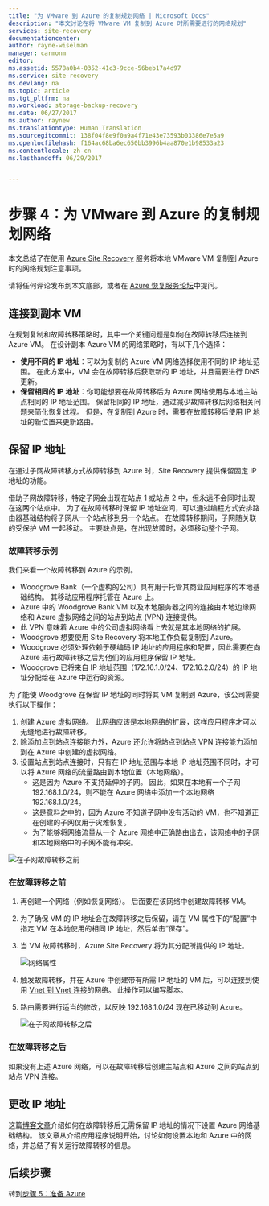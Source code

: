 ```yaml
---
title: "为 VMware 到 Azure 的复制规划网络 | Microsoft Docs"
description: "本文讨论在将 VMware VM 复制到 Azure 时所需要进行的网络规划"
services: site-recovery
documentationcenter: 
author: rayne-wiselman
manager: carmonm
editor: 
ms.assetid: 5578a0b4-0352-41c3-9cce-56beb17a4d97
ms.service: site-recovery
ms.devlang: na
ms.topic: article
ms.tgt_pltfrm: na
ms.workload: storage-backup-recovery
ms.date: 06/27/2017
ms.author: raynew
ms.translationtype: Human Translation
ms.sourcegitcommit: 138f04f8e9f0a9a4f71e43e73593b03386e7e5a9
ms.openlocfilehash: f164ac68ba6ec650bb3996b4aa870e1b98533a23
ms.contentlocale: zh-cn
ms.lasthandoff: 06/29/2017


---
```


# <a name="step-4-plan-networking-for-vmware-to-azure-replication"></a>步骤 4：为 VMware 到 Azure 的复制规划网络

本文总结了在使用 [Azure Site Recovery](site-recovery-overview.md) 服务将本地 VMware VM 复制到 Azure 时的网络规划注意事项。

请将任何评论发布到本文底部，或者在 [Azure 恢复服务论坛](https://social.msdn.microsoft.com/forums/azure/home?forum=hypervrecovmgr)中提问。


## <a name="connect-to-replica-vms"></a>连接到副本 VM

在规划复制和故障转移策略时，其中一个关键问题是如何在故障转移后连接到 Azure VM。 在设计副本 Azure VM 的网络策略时，有以下几个选择：

- **使用不同的 IP 地址**：可以为复制的 Azure VM 网络选择使用不同的 IP 地址范围。 在此方案中，VM 会在故障转移后获取新的 IP 地址，并且需要进行 DNS 更新。
- **保留相同的 IP 地址**：你可能想要在故障转移后为 Azure 网络使用与本地主站点相同的 IP 地址范围。 保留相同的 IP 地址，通过减少故障转移后网络相关问题来简化恢复过程。 但是，在复制到 Azure 时，需要在故障转移后使用 IP 地址的新位置来更新路由。 


## <a name="retain-ip-addresses"></a>保留 IP 地址

在通过子网故障转移方式故障转移到 Azure 时，Site Recovery 提供保留固定 IP 地址的功能。

借助子网故障转移，特定子网会出现在站点 1 或站点 2 中，但永远不会同时出现在这两个站点中。 为了在故障转移时保留 IP 地址空间，可以通过编程方式安排路由器基础结构将子网从一个站点移到另一个站点。 在故障转移期间，子网随关联的受保护 VM 一起移动。 主要缺点是，在出现故障时，必须移动整个子网。


### <a name="failover-example"></a>故障转移示例

我们来看一个故障转移到 Azure 的示例。

- Woodgrove Bank（一个虚构的公司）具有用于托管其商业应用程序的本地基础结构。 其移动应用程序托管在 Azure 上。
- Azure 中的 Woodgrove Bank VM 以及本地服务器之间的连接由本地边缘网络和 Azure 虚拟网络之间的站点到站点 (VPN) 连接提供。
- 此 VPN 意味着 Azure 中的公司虚拟网络看上去就是其本地网络的扩展。
- Woodgrove 想要使用 Site Recovery 将本地工作负载复制到 Azure。
 - Woodgrove 必须处理依赖于硬编码 IP 地址的应用程序和配置，因此需要在向 Azure 进行故障转移之后为他们的应用程序保留 IP 地址。
 - Woodgrove 已将来自 IP 地址范围（172.16.1.0/24、172.16.2.0/24）的 IP 地址分配给在 Azure 中运行的资源。


为了能使 Woodgrove 在保留 IP 地址的同时将其 VM 复制到 Azure，该公司需要执行以下操作：

1. 创建 Azure 虚拟网络。 此网络应该是本地网络的扩展，这样应用程序才可以无缝地进行故障转移。
2. 除添加点到站点连接能力外，Azure 还允许将站点到站点 VPN 连接能力添加到在 Azure 中创建的虚拟网络。
3. 设置站点到站点连接时，只有在 IP 地址范围与本地 IP 地址范围不同时，才可以将 Azure 网络的流量路由到本地位置（本地网络）。
    - 这是因为 Azure 不支持延伸的子网。 因此，如果在本地有一个子网 192.168.1.0/24，则不能在 Azure 网络中添加一个本地网络 192.168.1.0/24。
    - 这是意料之中的，因为 Azure 不知道子网中没有活动的 VM，也不知道正在创建的子网仅用于灾难恢复。
    - 为了能够将网络流量从一个 Azure 网络中正确路由出去，该网络中的子网和本地网络中的子网不能有冲突。

![在子网故障转移之前](./media/site-recovery-network-design/network-design7.png)

### <a name="before-failover"></a>在故障转移之前

1. 再创建一个网络（例如恢复网络）。 后面要在该网络中创建故障转移 VM。
2. 为了确保 VM 的 IP 地址会在故障转移之后保留，请在 VM 属性下的“配置”中指定 VM 在本地使用的相同 IP 地址，然后单击“保存”。
3. 当 VM 故障转移时，Azure Site Recovery 将为其分配所提供的 IP 地址。

    ![网络属性](./media/site-recovery-network-design/network-design8.png)

4. 触发故障转移，并在 Azure 中创建带有所需 IP 地址的 VM 后，可以连接到使用 [Vnet 到 Vnet 连接](../vpn-gateway/virtual-networks-configure-vnet-to-vnet-connection.md)的网络。 此操作可以编写脚本。
5. 路由需要进行适当的修改，以反映 192.168.1.0/24 现在已移动到 Azure。

    ![在子网故障转移之后](./media/site-recovery-network-design/network-design9.png)

### <a name="after-failover"></a>在故障转移之后

如果没有上述 Azure 网络，可以在故障转移后创建主站点和 Azure 之间的站点到站点 VPN 连接。

## <a name="change-ip-addresses"></a>更改 IP 地址

这篇[博客文章](http://azure.microsoft.com/blog/2014/09/04/networking-infrastructure-setup-for-microsoft-azure-as-a-disaster-recovery-site/)介绍如何在故障转移后无需保留 IP 地址的情况下设置 Azure 网络基础结构。 该文章从介绍应用程序说明开始，讨论如何设置本地和 Azure 中的网络，并总结了有关运行故障转移的信息。  

## <a name="next-steps"></a>后续步骤

转到[步骤 5：准备 Azure](vmware-walkthrough-prepare-azure.md)

